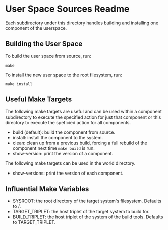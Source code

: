 User Space Sources Readme
=========================

Each subdirectory under this directory handles building and installing one
component of the userspace.

Building the User Space
-----------------------
To build the user space from source, run:

    make

To install the new user space to the root filesystem, run:

    make install

Useful Make Targets
-------------------
The following make targets are useful and can be used within a component
subdirectory to execute the specified action for just that component or this
directory to execute the speficied action for all components.

* build (default): build the component from source.
* install: install the component to the system.
* clean: clean up from a previous build, forcing a full rebuild of the
  component next time `make build` is run.
* show-version: print the version of a component.

The following make targets can be used in the world directory.

* show-versions: print the version of each component.

Influential Make Variables
--------------------------
* SYSROOT: the root directory of the target system's filesystem. Defaults to /.
* TARGET_TRIPLET: the host triplet of the target system to build for.
* BUILD_TRIPLET: the host triplet of the system of the build tools. Defaults to
  TARGET_TRIPLET.

